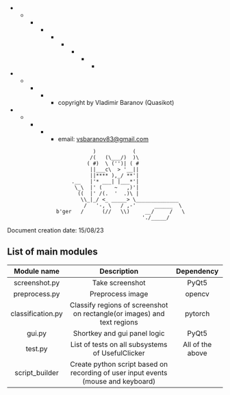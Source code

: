   + - - - + - + - -
  + - + - + copyright by Vladimir Baranov (Quasikot)  <br>
  + - + - + email: vsbaranov83@gmail.com  <br>
```
                            )            (
                           /(   (\___/)  )\
                          ( #)  \ ('')| ( #
                           ||___c\  > '__||
                           ||**** ),_/ **'|
                     .__   |'* ___| |___*'|
                      \_\  |' (    ~   ,)'|
                       ((  |' /(.  '  .)\ |
                        \\_|_/ <_ _____> \______________
                         /   '-, \   / ,-'      ______  \
                b'ger   /      (//   \\)     __/     /   \
                                            './_____/
```             
Document creation date: 15/08/23

## List of main modules

|    Module name    |                                    Description                                    |    Dependency    |
|:-----------------:|:---------------------------------------------------------------------------------:|:----------------:|
| screenshot.py     | Take screenshot                                                                   | PyQt5            |
| preprocess.py     | Preprocess image                                                                  | opencv           |
| classification.py | Classify regions of screenshot on rectangle(or images) and text regions           | pytorch          |
| gui.py            | Shortkey and gui panel logic                                                      | PyQt5            |
| test.py           | List of tests on all subsystems of UsefulClicker                                  | All of the above |
| script_builder    | Create python script based on recording of user input events (mouse and keyboard) |                  |

